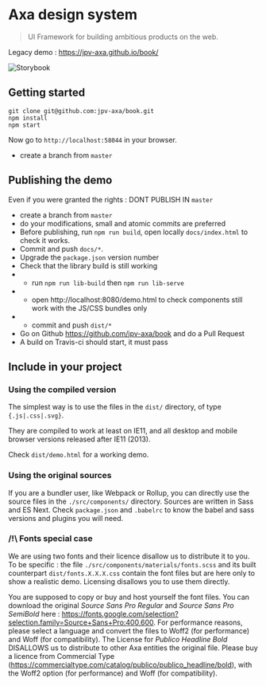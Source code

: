 # Axa design system

> UI Framework for building ambitious products on the web.

Legacy demo : https://jpv-axa.github.io/book/

![Storybook](https://cdn.jsdelivr.net/gh/storybookjs/brand@master/badge/badge-storybook.svg)

## Getting started

```console
git clone git@github.com:jpv-axa/book.git
npm install
npm start
```

Now go to `http://localhost:58044` in your browser.

- create a branch from `master`

## Publishing the demo

Even if you were granted the rights : DONT PUBLISH IN `master`

- create a branch from `master`
- do your modifications, small and atomic commits are preferred
- Before publishing, run `npm run build`, open locally `docs/index.html` to check it works.
- Commit and push `docs/*`.
- Upgrade the `package.json` version number
- Check that the library build is still working
- - run `npm run lib-build` then `npm run lib-serve`
- - open http://localhost:8080/demo.html to check components still work with the JS/CSS bundles only
- - commit and push `dist/*`
- Go on Github https://github.com/jpv-axa/book and do a Pull Request
- A build on Travis-ci should start, it must pass

## Include in your project

### Using the compiled version

The simplest way is to use the files in the `dist/` directory, of type `{.js|.css|.svg}`.

They are compiled to work at least on IE11, and all desktop and mobile browser versions released after IE11 (2013).

Check `dist/demo.html` for a working demo.

### Using the original sources

If you are a bundler user, like Webpack or Rollup, you can directly use the source files in the `./src/components/` directory. Sources are written in Sass and ES Next. Check `package.json` and `.babelrc` to know the babel and sass versions and plugins you will need.

### /!\ Fonts special case

We are using two fonts and their licence disallow us to distribute it to you. To be specific : the file `./src/components/materials/fonts.scss` and its built counterpart `dist/fonts.X.X.X.css` contain the font files but are here only to show a realistic demo. Licensing disallows you to use them directly.

You are supposed to copy or buy and host yourself the font files.
You can download the original _Source Sans Pro Regular_ and _Source Sans Pro SemiBold_ here : https://fonts.google.com/selection?selection.family=Source+Sans+Pro:400,600. For performance reasons, please select a language and convert the files to Woff2 (for performance) and Woff (for compatibility).
The License for _Publico Headline Bold_ DISALLOWS us to distribute to other Axa entities the original file. Please buy a licence from Commercial Type (https://commercialtype.com/catalog/publico/publico_headline/bold), with the Woff2 option (for performance) and Woff (for compatibility).
